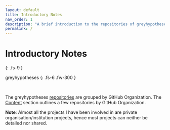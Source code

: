 ```yaml
---
layout: default
title: Introductory Notes
nav_order: 1
description: "A brief introduction to the repositories of greyhypotheses"
permalink: /
---
```


# Introductory Notes
{: .fs-9 }

greyhypotheses
{: .fs-6 .fw-300 }

<br>

The greyhypotheses <a href="https://github.com/greyhypotheses" target="\_blank">repositories</a> are grouped by GitHub Organization.  The [Content](greyhypotheses/content.md) section outlines a few repositories by GitHub Organization.

**Note**: Almost all the projects I have been involved in are private organisation/institution projects, hence most projects can neither be detailed nor shared.
